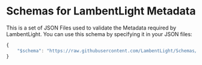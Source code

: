 # Schemas for LambentLight Metadata

This is a set of JSON Files used to validate the Metadata required by LambentLight. You can use this schema by specifying it in your JSON files:

```js
{
    "$schema": "https://raw.githubusercontent.com/LambentLight/Schemas/master/<name>.json"
}
```
